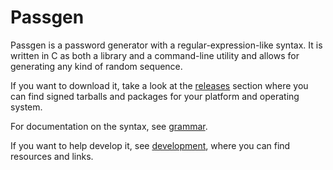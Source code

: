 # Passgen

Passgen is a password generator with a regular-expression-like syntax. It is written in C as both a library and a command-line utility and allows for generating any kind of random sequence.

If you want to download it, take a look at the [releases](releases.md) section where you can find signed tarballs and packages for your platform and operating system.

For documentation on the syntax, see [grammar](grammar.md).

If you want to help develop it, see [development](development.md), where you can find resources and links.
